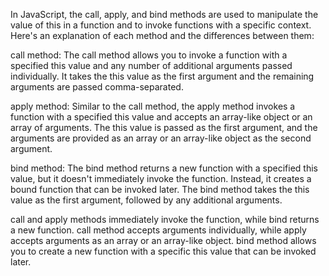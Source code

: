 In JavaScript, the call, apply, and bind methods are used to manipulate the value of this in a function and to invoke functions with a specific context. Here's an explanation of each method and the differences between them:

call method: The call method allows you to invoke a function with a specified this value and any number of additional arguments passed individually. It takes the this value as the first argument and the remaining arguments are passed comma-separated.

apply method: Similar to the call method, the apply method invokes a function with a specified this value and accepts an array-like object or an array of arguments. The this value is passed as the first argument, and the arguments are provided as an array or an array-like object as the second argument.

bind method: The bind method returns a new function with a specified this value, but it doesn't immediately invoke the function. Instead, it creates a bound function that can be invoked later. The bind method takes the this value as the first argument, followed by any additional arguments.

call and apply methods immediately invoke the function, while bind returns a new function.
call method accepts arguments individually, while apply accepts arguments as an array or an array-like object.
bind method allows you to create a new function with a specific this value that can be invoked later.